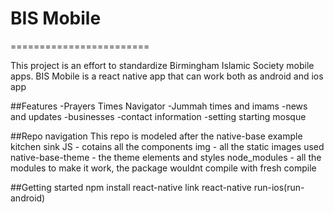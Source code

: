 # BIS Mobile
========================

This project is an effort to standardize Birmingham Islamic Society mobile apps. BIS Mobile is a react native app that
can work both as android and ios app

##Features
-Prayers Times Navigator
-Jummah times and imams
-news and updates
-businesses
-contact information
-setting starting mosque

##Repo navigation
This repo is modeled after the native-base example kitchen sink
	JS - cotains all the components
	img - all the static images used
	native-base-theme - the theme elements and styles
	node_modules - all the modules to make it work, the package wouldnt compile with fresh compile

##Getting started
npm install
react-native link
react-native run-ios(run-android)